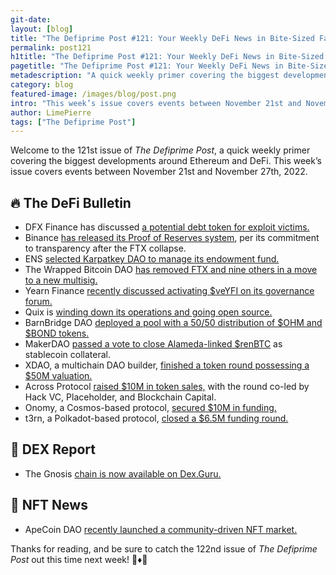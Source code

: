 ```yaml
---
git-date:
layout: [blog]
title: "The Defiprime Post #121: Your Weekly DeFi News in Bite-Sized Fashion"
permalink: post121
h1title: "The Defiprime Post #121: Your Weekly DeFi News in Bite-Sized Fashion"
pagetitle: "The Defiprime Post #121: Your Weekly DeFi News in Bite-Sized Fashion"
metadescription: "A quick weekly primer covering the biggest developments around Ethereum and DeFi. This week’s issue covers events between November 21st and November 27th, 2022"
category: blog
featured-image: /images/blog/post.png
intro: "This week’s issue covers events between November 21st and November 27th, 2022"
author: LimePierre
tags: ["The Defiprime Post"]
---
```


Welcome to the 121st issue of _The Defiprime Post_, a quick weekly primer covering the biggest developments around Ethereum and DeFi. This week’s issue covers events between November 21st and November 27th, 2022.


## 🔥 The DeFi Bulletin

* DFX Finance has discussed [a potential debt token for exploit victims.](https://forum.dfx.finance/t/debt-token-for-hack-victims/426)
* Binance [has released its Proof of Reserves system](https://www.binance.com/en/support/announcement/binance-releases-proof-of-reserves-system-0c7a786cbe8c4e108f3301385ab61e39), per its commitment to transparency after the FTX collapse.
* ENS [selected Karpatkey DAO to manage its endowment fund. ](https://www.coindesk.com/tech/2022/11/23/ethereum-name-service-selects-karpatkey-dao-as-endaoment-fund-manager/)
* The Wrapped Bitcoin DAO [has removed FTX and nine others in a move to a new multisig.](https://www.theblock.co/post/189991/wrapped-bitcoin-dao-removes-ftx-nine-others-in-move-to-new-multisig)
* Yearn Finance [recently discussed activating $veYFI on its governance forum.](https://gov.yearn.finance/t/proposal-activate-veyfi/12783)
* Quix is [winding down its operations and going open source.](https://quixotic-labs.notion.site/quixotic-labs/A-Message-from-Quix-83fc2818b5b34b0eb042344535472415)
* BarnBridge DAO [deployed a pool with a 50/50 distribution of $OHM and $BOND tokens.](https://medium.com/barnbridge/bond-on-balancer-and-olympuss-flex-loans-4335e879f816) 
* MakerDAO [passed a vote to close Alameda-linked $renBTC](https://www.theblock.co/post/189884/makerdao-passes-vote-to-close-alameda-linked-renbtc-as-stablecoin-collateral) as stablecoin collateral.
* XDAO, a multichain DAO builder, [finished a token round possessing a $50M valuation.](https://www.theblock.co/post/189740/xdao-closes-token-funding-round)
* Across Protocol [raised $10M in token sales,](https://medium.com/across-protocol/strategic-partnership-established-with-across-10mm-success-token-sale-e220a9645ede) with the round co-led by Hack VC, Placeholder, and Blockchain Capital.
* Onomy, a Cosmos-based protocol, [secured $10M in funding.](https://www.theblock.co/post/189476/cosmos-based-defi-protocol-onomy-raises-10-million-exclusive)
* t3rn, a Polkadot-based protocol, [closed a $6.5M funding round. ](https://www.theblock.co/post/189776/polkadot-based-protocol-t3rn-raises-6-5-million-exclusive?utm_source=twitter&utm_medium=social)


## 💱 DEX Report

* The Gnosis [chain is now available on Dex.Guru.](https://dex.guru/markets?chain=gnosis)


## 💎 NFT News

* ApeCoin DAO [recently launched a community-driven NFT market.](https://www.coindesk.com/web3/2022/11/23/apecoin-dao-launches-community-driven-nft-marketplace/)

Thanks for reading, and be sure to catch the 122nd issue of _The Defiprime Post_ out this time next week! 👋♦️👋